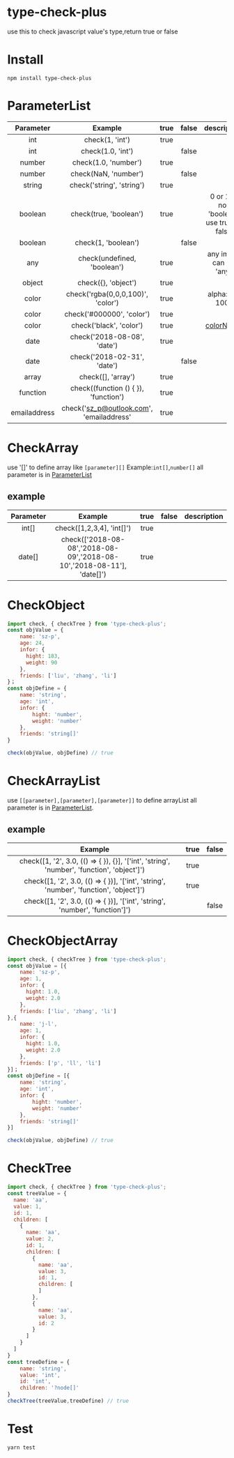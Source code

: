 # type-check-plus
use this to check javascript value's type,return true or false

# Install
```shell
npm install type-check-plus
```

# ParameterList
|Parameter|Example|true|false|description|
|:---:|:---:|:---:|:---:|:---:|
|int|check(1, 'int')|true|||
|int|check(1.0, 'int')||false||
|number|check(1.0, 'number')|true|||
|number|check(NaN, 'number')||false||
|string|check('string', 'string')|true|||
|boolean|check(true, 'boolean')|true|| 0 or 1 is not 'boolean' use true or false|
|boolean|check(1, 'boolean')||false||
|any|check(undefined, 'boolean')|true||any imput can be 'any'|
|object|check({}, 'object')|true||
|color|check('rgba(0,0,0,100)', 'color')|true||alpha:[0-100]|
|color|check('#000000', 'color')|true||
|color|check('black', 'color')|true||[colorName](http://www.w3school.com.cn/cssref/css_colorsfull.asp)|
|date|check('2018-08-08', 'date')|true||
|date|check('2018-02-31', 'date')||false|
|array|check([], 'array')|true||
|function|check((function () { }), 'function')|true||
|emailaddress|check('sz_p@outlook.com', 'emailaddress'|true||

# CheckArray
use '[]' to define array like `[parameter][]` Example:`int[]`,`number[]` all parameter is in [ParameterList](#ParameterList)
## example
|Parameter|Example|true|false|description|
|:---:|:---:|:---:|:---:|:---:|
|int[]|check([1,2,3,4], 'int[]')|true|||
|date[]|check(['2018-08-08','2018-08-09','2018-08-10','2018-08-11'], 'date[]')|true|||

# CheckObject
```javascript
import check, { checkTree } from 'type-check-plus';
const objValue = {
    name: 'sz-p',
    age: 24,
    infor: {
      hight: 183,
      weight: 90
    },
    friends: ['liu', 'zhang', 'li']
}；
const objDefine = {
    name: 'string',
    age: 'int',
    infor: {
        hight: 'number',
        weight: 'number'
    },
    friends: 'string[]'
}

check(objValue, objDefine) // true
```

# CheckArrayList
use `[[parameter],[parameter],[parameter]]` to define arrayList all parameter is in [ParameterList](#ParameterList).
## example
|Example|true|false|
|:---:|:---:|:---:|
|check([1, '2', 3.0, (() => { }), {}], '['int', 'string', 'number', 'function', 'object']')|true||
|check([1, '2', 3.0, (() => { })], '['int', 'string', 'number', 'function', 'object']')|true||
|check([1, '2', 3.0, (() => { })], '['int', 'string', 'number', 'function']')||false|

# CheckObjectArray
```javascript
import check, { checkTree } from 'type-check-plus';
const objValue = [{
    name: 'sz-p',
    age: 1,
    infor: {
      hight: 1.0,
      weight: 2.0
    },
    friends: ['liu', 'zhang', 'li']
},{
    name: 'j-l',
    age: 1,
    infor: {
      hight: 1.0,
      weight: 2.0
    },
    friends: ['p', 'll', 'li']
}]；
const objDefine = [{
    name: 'string',
    age: 'int',
    infor: {
        hight: 'number',
        weight: 'number'
    },
    friends: 'string[]'
}]

check(objValue, objDefine) // true
```
# CheckTree
```javascript
import check, { checkTree } from 'type-check-plus';
const treeValue = {
  name: 'aa',
  value: 1,
  id: 1,
  children: [
    {
      name: 'aa',
      value: 2,
      id: 1,
      children: [
        {
          name: 'aa',
          value: 3,
          id: 1,
          children: [
          ]
        },
        {
          name: 'aa',
          value: 3,
          id: 2
        }
      ]
    }
  ]
}
const treeDefine = {
    name: 'string',
    value: 'int',
    id: 'int',
    children: '?node[]'
}
checkTree(treeValue,treeDefine) // true
```

# Test
```shell
yarn test
```